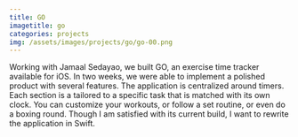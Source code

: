```yaml
---
title: GO
imagetitle: go
categories: projects
img: /assets/images/projects/go/go-00.png
---
```


Working with Jamaal Sedayao, we built GO, an exercise time tracker available for iOS. In two weeks, we were able to implement a polished product with several features. The application is centralized around timers. Each section is a tailored to a specific task that is matched with its own clock. You can customize your workouts, or follow a set routine, or even do a boxing round. Though I am satisfied with its current build, I want to rewrite the application in Swift.

